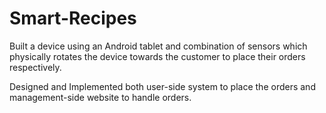 # Smart-Recipes
Built a device using an Android tablet and combination of sensors which physically rotates the device towards the customer to place their orders respectively.

Designed and Implemented both user-side system to place the orders and management-side website to handle orders.
